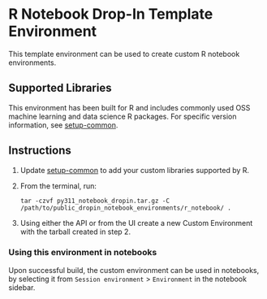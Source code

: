 # R Notebook Drop-In Template Environment

This template environment can be used to create custom R notebook environments.

## Supported Libraries

This environment has been built for R and includes commonly used OSS machine learning and data science R packages.
For specific version information, see [setup-common](setup-common.R).

## Instructions

1. Update [setup-common](setup-common.R) to add your custom libraries supported by R.
2. From the terminal, run:

    ```
    tar -czvf py311_notebook_dropin.tar.gz -C /path/to/public_dropin_notebook_environments/r_notebook/ .
    ```

3. Using either the API or from the UI create a new Custom Environment with the tarball created in step 2.

### Using this environment in notebooks

Upon successful build, the custom environment can be used in notebooks, by selecting it 
from `Session environment` > `Environment` in the notebook sidebar.
